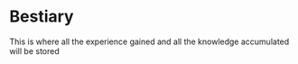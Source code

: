 # Bestiary
This is where all the experience gained and all the knowledge accumulated will be stored
